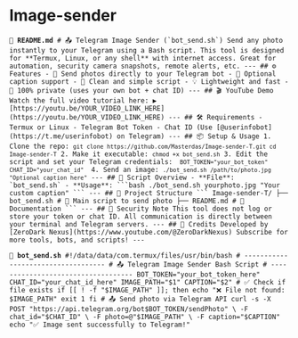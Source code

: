 # Image-sender

<pre><code>📄 <b>README.md</b> # 📤 Telegram Image Sender (`bot_send.sh`) Send any photo instantly to your Telegram using a Bash script. This tool is designed for **Termux, Linux, or any shell** with internet access. Great for automation, security camera snapshots, remote alerts, etc. --- ## ⚙️ Features - 📸 Send photos directly to your Telegram bot - 🧾 Optional caption support - 🧠 Clean and simple script - 💡 Lightweight and fast - 🔐 100% private (uses your own bot + chat ID) --- ## 🎬 YouTube Demo Watch the full video tutorial here: ▶️ [https://youtu.be/YOUR_VIDEO_LINK_HERE](https://youtu.be/YOUR_VIDEO_LINK_HERE) --- ## 🛠️ Requirements - Termux or Linux - Telegram Bot Token - Chat ID (Use [@userinfobot](https://t.me/userinfobot) on Telegram) --- ## 📦 Setup & Usage 1. Clone the repo: <code>git clone https://github.com/Masterdas/Image-sender-T.git cd Image-sender-T</code> 2. Make it executable: <code>chmod +x bot_send.sh</code> 3. Edit the script and set your Telegram credentials: <code> BOT_TOKEN="your_bot_token" CHAT_ID="your_chat_id" </code> 4. Send an image: <code>./bot_send.sh /path/to/photo.jpg "Optional caption here"</code> --- ## 📜 Script Overview - **File**: `bot_send.sh` - **Usage**: ```bash ./bot_send.sh yourphoto.jpg "Your custom caption" ``` --- ## 📁 Project Structure ``` Image-sender-T/ ├── bot_send.sh # 🔄 Main script to send photo ├── README.md # 📖 Documentation ``` --- ## 🔐 Security Note This tool does not log or store your token or chat ID. All communication is directly between your terminal and Telegram servers. --- ## 🙏 Credits Developed by [ZeroDark Nexus](https://www.youtube.com/@ZeroDarkNexus) Subscribe for more tools, bots, and scripts! --- </code></pre>

<pre><code>📜 <b>bot_send.sh</b> #!/data/data/com.termux/files/usr/bin/bash # ----------------------------------- # 📤 Telegram Image Sender Bash Script # ----------------------------------- BOT_TOKEN="your_bot_token_here" CHAT_ID="your_chat_id_here" IMAGE_PATH="$1" CAPTION="$2" # ✅ Check if file exists if [[ ! -f "$IMAGE_PATH" ]]; then echo "❌ File not found: $IMAGE_PATH" exit 1 fi # 📤 Send photo via Telegram API curl -s -X POST "https://api.telegram.org/bot$BOT_TOKEN/sendPhoto" \ -F chat_id="$CHAT_ID" \ -F photo=@"$IMAGE_PATH" \ -F caption="$CAPTION" echo "✅ Image sent successfully to Telegram!" </code></pre>

